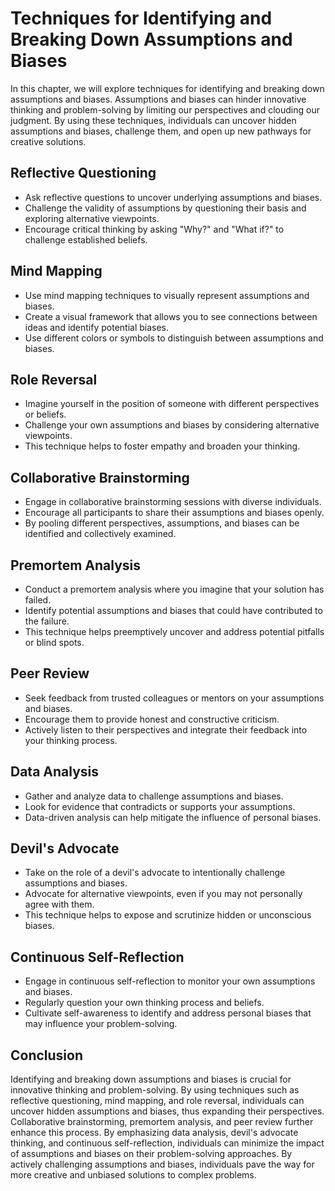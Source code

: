 Techniques for Identifying and Breaking Down Assumptions and Biases
===============================================================================

In this chapter, we will explore techniques for identifying and breaking down assumptions and biases. Assumptions and biases can hinder innovative thinking and problem-solving by limiting our perspectives and clouding our judgment. By using these techniques, individuals can uncover hidden assumptions and biases, challenge them, and open up new pathways for creative solutions.

Reflective Questioning
----------------------

* Ask reflective questions to uncover underlying assumptions and biases.
* Challenge the validity of assumptions by questioning their basis and exploring alternative viewpoints.
* Encourage critical thinking by asking "Why?" and "What if?" to challenge established beliefs.

Mind Mapping
------------

* Use mind mapping techniques to visually represent assumptions and biases.
* Create a visual framework that allows you to see connections between ideas and identify potential biases.
* Use different colors or symbols to distinguish between assumptions and biases.

Role Reversal
-------------

* Imagine yourself in the position of someone with different perspectives or beliefs.
* Challenge your own assumptions and biases by considering alternative viewpoints.
* This technique helps to foster empathy and broaden your thinking.

Collaborative Brainstorming
---------------------------

* Engage in collaborative brainstorming sessions with diverse individuals.
* Encourage all participants to share their assumptions and biases openly.
* By pooling different perspectives, assumptions, and biases can be identified and collectively examined.

Premortem Analysis
------------------

* Conduct a premortem analysis where you imagine that your solution has failed.
* Identify potential assumptions and biases that could have contributed to the failure.
* This technique helps preemptively uncover and address potential pitfalls or blind spots.

Peer Review
-----------

* Seek feedback from trusted colleagues or mentors on your assumptions and biases.
* Encourage them to provide honest and constructive criticism.
* Actively listen to their perspectives and integrate their feedback into your thinking process.

Data Analysis
-------------

* Gather and analyze data to challenge assumptions and biases.
* Look for evidence that contradicts or supports your assumptions.
* Data-driven analysis can help mitigate the influence of personal biases.

Devil's Advocate
----------------

* Take on the role of a devil's advocate to intentionally challenge assumptions and biases.
* Advocate for alternative viewpoints, even if you may not personally agree with them.
* This technique helps to expose and scrutinize hidden or unconscious biases.

Continuous Self-Reflection
--------------------------

* Engage in continuous self-reflection to monitor your own assumptions and biases.
* Regularly question your own thinking process and beliefs.
* Cultivate self-awareness to identify and address personal biases that may influence your problem-solving.

Conclusion
----------

Identifying and breaking down assumptions and biases is crucial for innovative thinking and problem-solving. By using techniques such as reflective questioning, mind mapping, and role reversal, individuals can uncover hidden assumptions and biases, thus expanding their perspectives. Collaborative brainstorming, premortem analysis, and peer review further enhance this process. By emphasizing data analysis, devil's advocate thinking, and continuous self-reflection, individuals can minimize the impact of assumptions and biases on their problem-solving approaches. By actively challenging assumptions and biases, individuals pave the way for more creative and unbiased solutions to complex problems.
